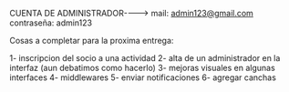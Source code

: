 CUENTA DE ADMINISTRADOR----> mail: admin123@gmail.com  contraseña: admin123

Cosas a completar para la proxima entrega:

1- inscripcion del socio a una actividad
2- alta de un administrador en la interfaz (aun debatimos como hacerlo)
3- mejoras visuales en algunas interfaces
4- middlewares
5- enviar notificaciones
6- agregar canchas
